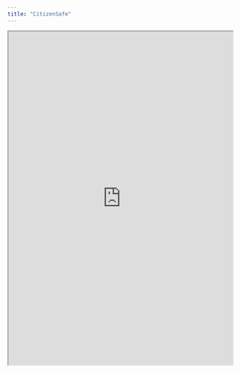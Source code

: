 ```yaml
---
title: "CitizenSafe"
---
```




<iframe height="750" width="100%" src="https://ewelton.github.io/ktest/wiki.html#CitizenSafe"></iframe>

